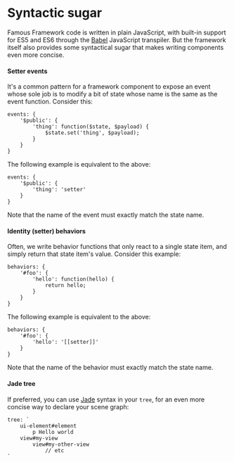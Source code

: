 # Syntactic sugar

Famous Framework code is written in plain JavaScript, with built-in support for ES5 and ES6 through the [Babel](https://babeljs.io/) JavaScript transpiler. But the framework itself also provides some syntactical sugar that makes writing components even more concise.

#### Setter events

It's a common pattern for a framework component to expose an event whose sole job is to modify a bit of state whose name is the same as the event function. Consider this:

    events: {
        '$public': {
            'thing': function($state, $payload) {
                $state.set('thing', $payload);
            }
        }
    }

The following example is equivalent to the above:

    events: {
        '$public': {
            'thing': 'setter'
        }
    }

Note that the name of the event must exactly match the state name.

#### Identity (setter) behaviors

Often, we write behavior functions that only react to a single state item, and simply return that state item's value. Consider this example:

    behaviors: {
        '#foo': {
            'hello': function(hello) {
                return hello;
            }
        }
    }

The following example is equivalent to the above:

    behaviors: {
        '#foo': {
            'hello': '[[setter]]'
        }
    }

Note that the name of the behavior must exactly match the state name.

#### Jade tree

If preferred, you can use [Jade](http://jade-lang.com/) syntax in your `tree`, for an even more concise way to declare your scene graph:

    tree: `
        ui-element#element
            p Hello world
        view#my-view
            view#my-other-view
                // etc
    `
